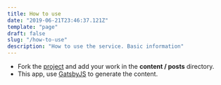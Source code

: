 ```yaml
---
title: How to use
date: "2019-06-21T23:46:37.121Z"
template: "page"
draft: false
slug: "/how-to-use"
description: "How to use the service. Basic information"
---
```

 
 - Fork the [project](https://github.com/bulma-css-templates/bulma-css) and add your work in the **content / posts** directory. 
 - This app, use [GatsbyJS](https://www.gatsbyjs.org/) to generate the content.  
